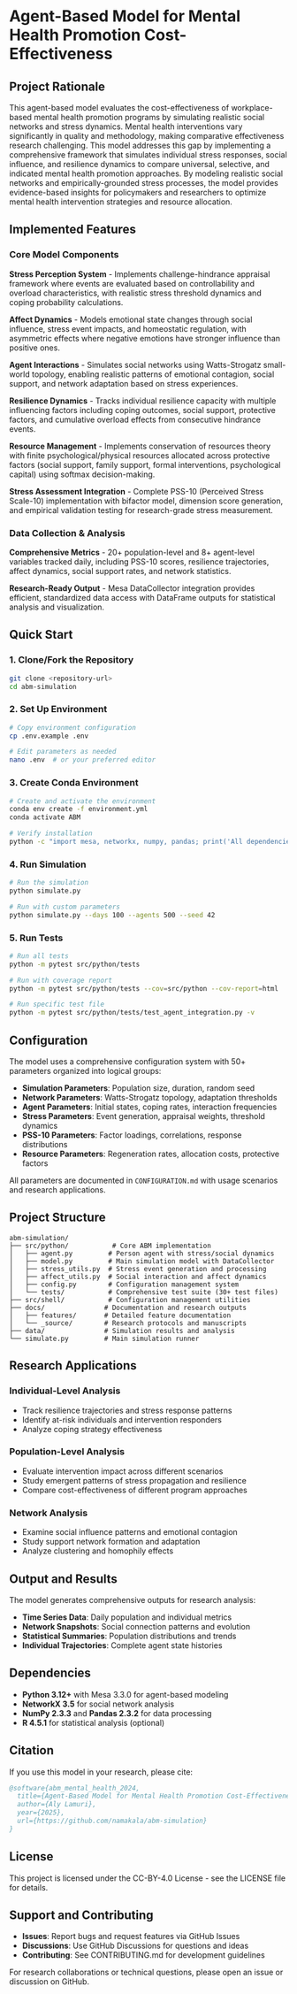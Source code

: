 # Agent-Based Model for Mental Health Promotion Cost-Effectiveness

## Project Rationale

This agent-based model evaluates the cost-effectiveness of workplace-based mental health promotion programs by simulating realistic social networks and stress dynamics. Mental health interventions vary significantly in quality and methodology, making comparative effectiveness research challenging. This model addresses this gap by implementing a comprehensive framework that simulates individual stress responses, social influence, and resilience dynamics to compare universal, selective, and indicated mental health promotion approaches. By modeling realistic social networks and empirically-grounded stress processes, the model provides evidence-based insights for policymakers and researchers to optimize mental health intervention strategies and resource allocation.

## Implemented Features

### Core Model Components

**Stress Perception System** - Implements challenge-hindrance appraisal framework where events are evaluated based on controllability and overload characteristics, with realistic stress threshold dynamics and coping probability calculations.

**Affect Dynamics** - Models emotional state changes through social influence, stress event impacts, and homeostatic regulation, with asymmetric effects where negative emotions have stronger influence than positive ones.

**Agent Interactions** - Simulates social networks using Watts-Strogatz small-world topology, enabling realistic patterns of emotional contagion, social support, and network adaptation based on stress experiences.

**Resilience Dynamics** - Tracks individual resilience capacity with multiple influencing factors including coping outcomes, social support, protective factors, and cumulative overload effects from consecutive hindrance events.

**Resource Management** - Implements conservation of resources theory with finite psychological/physical resources allocated across protective factors (social support, family support, formal interventions, psychological capital) using softmax decision-making.

**Stress Assessment Integration** - Complete PSS-10 (Perceived Stress Scale-10) implementation with bifactor model, dimension score generation, and empirical validation testing for research-grade stress measurement.

### Data Collection & Analysis

**Comprehensive Metrics** - 20+ population-level and 8+ agent-level variables tracked daily, including PSS-10 scores, resilience trajectories, affect dynamics, social support rates, and network statistics.

**Research-Ready Output** - Mesa DataCollector integration provides efficient, standardized data access with DataFrame outputs for statistical analysis and visualization.

## Quick Start

### 1. Clone/Fork the Repository
```bash
git clone <repository-url>
cd abm-simulation
```

### 2. Set Up Environment
```bash
# Copy environment configuration
cp .env.example .env

# Edit parameters as needed
nano .env  # or your preferred editor
```

### 3. Create Conda Environment
```bash
# Create and activate the environment
conda env create -f environment.yml
conda activate ABM

# Verify installation
python -c "import mesa, networkx, numpy, pandas; print('All dependencies installed successfully')"
```

### 4. Run Simulation
```bash
# Run the simulation
python simulate.py

# Run with custom parameters
python simulate.py --days 100 --agents 500 --seed 42
```

### 5. Run Tests
```bash
# Run all tests
python -m pytest src/python/tests

# Run with coverage report
python -m pytest src/python/tests --cov=src/python --cov-report=html

# Run specific test file
python -m pytest src/python/tests/test_agent_integration.py -v
```

## Configuration

The model uses a comprehensive configuration system with 50+ parameters organized into logical groups:

- **Simulation Parameters**: Population size, duration, random seed
- **Network Parameters**: Watts-Strogatz topology, adaptation thresholds
- **Agent Parameters**: Initial states, coping rates, interaction frequencies
- **Stress Parameters**: Event generation, appraisal weights, threshold dynamics
- **PSS-10 Parameters**: Factor loadings, correlations, response distributions
- **Resource Parameters**: Regeneration rates, allocation costs, protective factors

All parameters are documented in `CONFIGURATION.md` with usage scenarios and research applications.

## Project Structure

```
abm-simulation/
├── src/python/           # Core ABM implementation
│   ├── agent.py         # Person agent with stress/social dynamics
│   ├── model.py         # Main simulation model with DataCollector
│   ├── stress_utils.py  # Stress event generation and processing
│   ├── affect_utils.py  # Social interaction and affect dynamics
│   ├── config.py        # Configuration management system
│   └── tests/           # Comprehensive test suite (30+ test files)
├── src/shell/           # Configuration management utilities
├── docs/               # Documentation and research outputs
│   ├── features/       # Detailed feature documentation
│   └── _source/        # Research protocols and manuscripts
├── data/               # Simulation results and analysis
└── simulate.py         # Main simulation runner
```

## Research Applications

### Individual-Level Analysis
- Track resilience trajectories and stress response patterns
- Identify at-risk individuals and intervention responders
- Analyze coping strategy effectiveness

### Population-Level Analysis
- Evaluate intervention impact across different scenarios
- Study emergent patterns of stress propagation and resilience
- Compare cost-effectiveness of different program approaches

### Network Analysis
- Examine social influence patterns and emotional contagion
- Study support network formation and adaptation
- Analyze clustering and homophily effects

## Output and Results

The model generates comprehensive outputs for research analysis:

- **Time Series Data**: Daily population and individual metrics
- **Network Snapshots**: Social connection patterns and evolution
- **Statistical Summaries**: Population distributions and trends
- **Individual Trajectories**: Complete agent state histories

## Dependencies

- **Python 3.12+** with Mesa 3.3.0 for agent-based modeling
- **NetworkX 3.5** for social network analysis
- **NumPy 2.3.3** and **Pandas 2.3.2** for data processing
- **R 4.5.1** for statistical analysis (optional)

## Citation

If you use this model in your research, please cite:

```bibtex
@software{abm_mental_health_2024,
  title={Agent-Based Model for Mental Health Promotion Cost-Effectiveness},
  author={Aly Lamuri},
  year={2025},
  url={https://github.com/namakala/abm-simulation}
}
```

## License

This project is licensed under the CC-BY-4.0 License - see the LICENSE file for details.

## Support and Contributing

- **Issues**: Report bugs and request features via GitHub Issues
- **Discussions**: Use GitHub Discussions for questions and ideas
- **Contributing**: See CONTRIBUTING.md for development guidelines

For research collaborations or technical questions, please open an issue or discussion on GitHub.